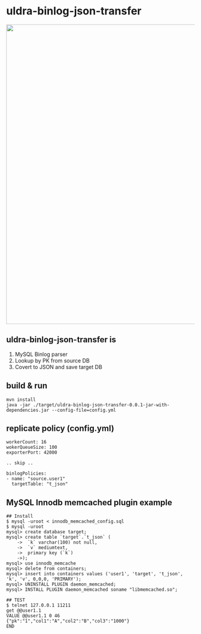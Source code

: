# uldra-binlog-json-transfer

<img src="images/overview.png" width="800">

## uldra-binlog-json-transfer is 
1. MySQL Binlog parser
2. Lookup by PK from source DB
3. Covert to JSON and save target DB

## build & run
    mvn install
    java -jar ./target/uldra-binlog-json-transfer-0.0.1-jar-with-dependencies.jar --config-file=config.yml

## replicate policy (config.yml)
    workerCount: 16
    wokerQueueSize: 100
    exporterPort: 42000
    
    .. skip ..
    
    binlogPolicies:
    - name: "source.user1"
      targetTable: "t_json"

## MySQL Innodb memcached plugin example
    ## Install
    $ mysql -uroot < innodb_memcached_config.sql
    $ mysql -uroot
    mysql> create database target;
    mysql> create table `target`.`t_json` (
        ->  `k` varchar(100) not null,
        ->  `v` mediumtext,
        ->  primary key (`k`)
        ->);
    mysql> use innodb_memcache
    mysql> delete from containers;
    mysql> insert into containers values ('user1', 'target', 't_json', 'k', 'v', 0,0,0, 'PRIMARY');
    mysql> UNINSTALL PLUGIN daemon_memcached; 
    mysql> INSTALL PLUGIN daemon_memcached soname "libmemcached.so"; 
    
    ## TEST
    $ telnet 127.0.0.1 11211
    get @@user1.1
    VALUE @@user1.1 0 46
    {"pk":"1","col1":"A","col2":"B","col3":"1000"}
    END
